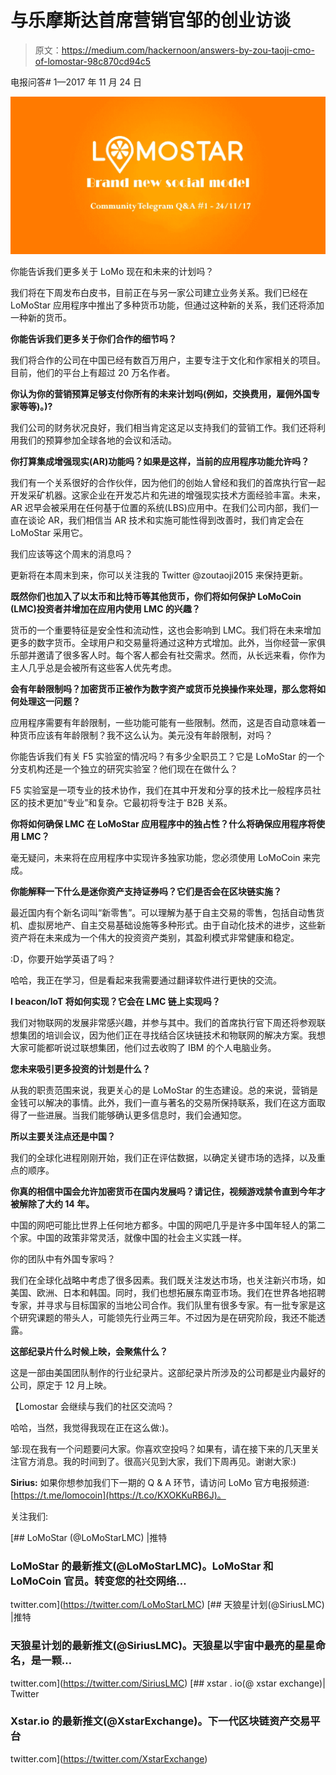 # 与乐摩斯达首席营销官邹的创业访谈

> 原文：<https://medium.com/hackernoon/answers-by-zou-taoji-cmo-of-lomostar-98c870cd94c5>

电报问答# 1—2017 年 11 月 24 日

![](img/69b945f1f74bca7609c646afdffd8c90.png)

你能告诉我们更多关于 LoMo 现在和未来的计划吗？

我们将在下周发布白皮书，目前正在与另一家公司建立业务关系。我们已经在 LoMoStar 应用程序中推出了多种货币功能，但通过这种新的关系，我们还将添加一种新的货币。

**你能告诉我们更多关于你们合作的细节吗？**

我们将合作的公司在中国已经有数百万用户，主要专注于文化和作家相关的项目。目前，他们的平台上有超过 20 万名作者。

**你认为你的营销预算足够支付你所有的未来计划吗(例如，交换费用，雇佣外国专家等等)。)?**

我们公司的财务状况良好，我们相当肯定这足以支持我们的营销工作。我们还将利用我们的预算参加全球各地的会议和活动。

**你打算集成增强现实(AR)功能吗？如果是这样，当前的应用程序功能允许吗？**

我们有一个关系很好的合作伙伴，因为他们的创始人曾经和我们的首席执行官一起开发采矿机器。这家企业在开发芯片和先进的增强现实技术方面经验丰富。未来，AR 迟早会被采用在任何基于位置的系统(LBS)应用中。在我们公司内部，我们一直在谈论 AR，我们相信当 AR 技术和实施可能性得到改善时，我们肯定会在 LoMoStar 采用它。

我们应该等这个周末的消息吗？

更新将在本周末到来，你可以关注我的 Twitter @zoutaoji2015 来保持更新。

**既然你们也加入了以太币和比特币等其他货币，你们将如何保护 LoMoCoin (LMC)投资者并增加在应用内使用 LMC 的兴趣？**

货币的一个重要特征是安全性和流动性，这也会影响到 LMC。我们将在未来增加更多的数字货币。全球用户和交易量将通过这种方式增加。此外，当你经营一家俱乐部并邀请了很多客人时。每个客人都会有社交需求。然而，从长远来看，你作为主人几乎总是会被所有这些客人优先考虑。

**会有年龄限制吗？加密货币正被作为数字资产或货币兑换操作来处理，那么您将如何处理这一问题？**

应用程序需要有年龄限制，一些功能可能有一些限制。然而，这是否自动意味着一种货币应该有年龄限制？我不这么认为。美元没有年龄限制，对吗？

你能告诉我们有关 F5 实验室的情况吗？有多少全职员工？它是 LoMoStar 的一个分支机构还是一个独立的研究实验室？他们现在在做什么？

F5 实验室是一项专业的技术协作，我们在其中开发和分享的技术比一般程序员社区的技术更加“专业”和复杂。它最初将专注于 B2B 关系。

**你将如何确保 LMC 在 LoMoStar 应用程序中的独占性？什么将确保应用程序将使用 LMC？**

毫无疑问，未来将在应用程序中实现许多独家功能，您必须使用 LoMoCoin 来完成。

**你能解释一下什么是迷你资产支持证券吗？它们是否会在区块链实施？**

最近国内有个新名词叫“新零售”。可以理解为基于自主交易的零售，包括自动售货机、虚拟房地产、自主交易基础设施等多种形式。由于自动化技术的进步，这些新资产将在未来成为一个伟大的投资资产类别，其盈利模式非常健康和稳定。

:D，你要开始学英语了吗？

哈哈，我正在学习，但是看起来我需要通过翻译软件进行更快的交流。

**I beacon/IoT 将如何实现？它会在 LMC 链上实现吗？**

我们对物联网的发展非常感兴趣，并参与其中。我们的首席执行官下周还将参观联想集团的培训会议，因为他们正在寻找结合区块链技术和物联网的解决方案。我想大家可能都听说过联想集团，他们过去收购了 IBM 的个人电脑业务。

**您未来吸引更多投资的计划是什么？**

从我的职责范围来说，我更关心的是 LoMoStar 的生态建设。总的来说，营销是金钱可以解决的事情。此外，我们一直与著名的交易所保持联系，我们在这方面取得了一些进展。当我们能够确认更多信息时，我们会通知您。

**所以主要关注点还是中国？**

我们的全球化进程刚刚开始，我们正在评估数据，以确定关键市场的选择，以及重点的顺序。

**你真的相信中国会允许加密货币在国内发展吗？请记住，视频游戏禁令直到今年才被解除了大约 14 年。**

中国的网吧可能比世界上任何地方都多。中国的网吧几乎是许多中国年轻人的第二个家。中国的政策非常灵活，就像中国的社会主义实践一样。

你的团队中有外国专家吗？

我们在全球化战略中考虑了很多因素。我们既关注发达市场，也关注新兴市场，如美国、欧洲、日本和韩国。同时，我们也想拓展东南亚市场。我们在世界各地招聘专家，并寻求与目标国家的当地公司合作。我们队里有很多专家。有一批专家是这个研究课题的带头人，可能领先行业两三年。不过因为是在研究阶段，我还不能透露。

**这部纪录片什么时候上映，会聚焦什么？**

这是一部由美国团队制作的行业纪录片。这部纪录片所涉及的公司都是业内最好的公司，原定于 12 月上映。

【Lomostar 会继续与我们的社区交流吗？

哈哈，当然，我觉得我现在正在这么做:)。

邹:现在我有一个问题要问大家。你喜欢空投吗？如果有，请在接下来的几天里关注官方消息。我的时间到了。很高兴见到大家，我们下周再见。谢谢大家:)

**Sirius:** 如果你想参加我们下一期的 Q & A 环节，请访问 LoMo 官方电报频道:[https://t.me/lomocoin](https://t.co/KXOKKuRB6J)。

关注我们:

[](https://twitter.com/LoMoStarLMC) [## LoMoStar (@LoMoStarLMC) |推特

### LoMoStar 的最新推文(@LoMoStarLMC)。LoMoStar 和 LoMoCoin 官员。转变您的社交网络…

twitter.com](https://twitter.com/LoMoStarLMC) [](https://twitter.com/SiriusLMC) [## 天狼星计划(@SiriusLMC) |推特

### 天狼星计划的最新推文(@SiriusLMC)。天狼星以宇宙中最亮的星星命名，是一颗…

twitter.com](https://twitter.com/SiriusLMC) [](https://twitter.com/XstarExchange) [## xstar . io(@ xstar exchange)| Twitter

### Xstar.io 的最新推文(@XstarExchange)。下一代区块链资产交易平台

twitter.com](https://twitter.com/XstarExchange)